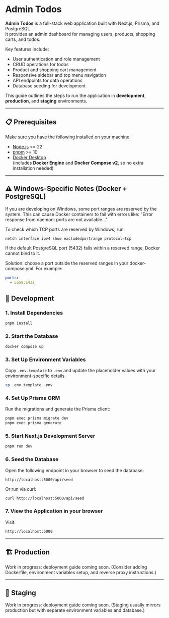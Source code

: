 # Admin Todos

**Admin Todos** is a full-stack web application built with Next.js, Prisma, and PostgreSQL.  
It provides an admin dashboard for managing users, products, shopping carts, and todos.

Key features include:

- User authentication and role management
- CRUD operations for todos
- Product and shopping cart management
- Responsive sidebar and top menu navigation
- API endpoints for data operations
- Database seeding for development

This guide outlines the steps to run the application in **development**, **production**, and **staging** environments.

---

## 📋 Prerequisites

Make sure you have the following installed on your machine:

- [Node.js](https://nodejs.org/) >= 22
- [pnpm](https://pnpm.io/) >= 10
- [Docker Desktop](https://www.docker.com/products/docker-desktop/)  
  (includes **Docker Engine** and **Docker Compose v2**, so no extra installation needed)

---

## ⚠️ Windows-Specific Notes (Docker + PostgreSQL)

If you are developing on Windows, some port ranges are reserved by the system. This can cause Docker containers to fail with errors like: "Error response from daemon: ports are not available..."

To check which TCP ports are reserved by Windows, run:

```powershell
netsh interface ipv4 show excludedportrange protocol=tcp
```

If the default PostgreSQL port (5432) falls within a reserved range, Docker cannot bind to it.

Solution: choose a port outside the reserved ranges in your docker-compose.yml. For example:

```yaml
ports:
  - 5558:5432
```

## 🚀 Development

### 1. Install Dependencies

```bash
pnpm install
```

### 2. Start the Database

```bash
docker compose up
```

### 3. Set Up Environment Variables

Copy `.env.template` to `.env` and update the placeholder values with your environment-specific details.

```bash
cp .env.template .env
```

### 4. Set Up Prisma ORM

Run the migrations and generate the Prisma client:

```bash
pnpm exec prisma migrate dev
pnpm exec prisma generate
```

### 5. Start Next.js Development Server

```bash
pnpm run dev
```

### 6. Seed the Database

Open the following endpoint in your browser to seed the database:

```
http://localhost:5000/api/seed
```

Or run via curl:

```bash
curl http://localhost:5000/api/seed
```

### 7. View the Application in your browser

Visit:

```
http://localhost:5000
```

---

## 🏗️ Production

Work in progress: deployment guide coming soon.
(Consider adding Dockerfile, environment variables setup, and reverse proxy instructions.)

---

## 🧪 Staging

Work in progress: deployment guide coming soon.
(Staging usually mirrors production but with separate environment variables and database.)
